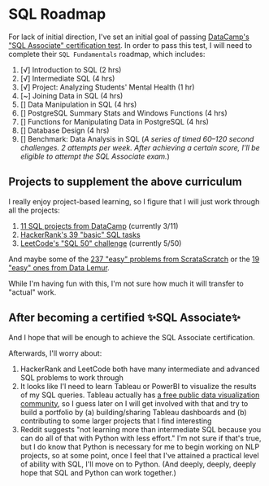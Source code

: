 # SQL Roadmap

For lack of initial direction, I've set an initial goal of passing [DataCamp's "SQL Associate" certification test](https://www.datacamp.com/certification/sql-associate). In order to pass this test, I will need to complete their `SQL Fundamentals` roadmap, which includes:

1. [√] Introduction to SQL (2 hrs)  
2. [√] Intermediate SQL (4 hrs)  
3. [√] Project: Analyzing Students' Mental Health (1 hr)  
4. [~] Joining Data in SQL (4 hrs)  
5. [] Data Manipulation in SQL (4 hrs)  
6. [] PostgreSQL Summary Stats and Windows Functions (4 hrs)
7. [] Functions for Manipulating Data in PostgreSQL (4 hrs)
8. [] Database Design (4 hrs)
9. [] Benchmark: Data Analysis in SQL  (_A series of timed 60–120 second challenges. 2 attempts per week. After achieving a certain score, I'll be eligible to attempt the SQL Associate exam._)

## Projects to supplement the above curriculum

I really enjoy project-based learning, so I figure that I will just work through all the projects:

1. [11 SQL projects from DataCamp](https://github.com/SuikaCider/coding_practice/tree/main/SQL/DataCamp) (currently 3/11)  
2. [HackerRank's 39 "basic" SQL tasks](https://www.hackerrank.com/domains/sql?filters%5Bskills%5D%5B%5D=SQL%20%28Basic%29)
3. [LeetCode's "SQL 50" challenge](https://leetcode.com/studyplan/top-sql-50/) (currently 5/50)

And maybe some of the [237 "easy" problems from ScrataScratch](https://platform.stratascratch.com/coding?code_type=1&difficulties=1&page_size=25&page=10) or the [19 "easy" ones from Data Lemur](https://datalemur.com/questions?category=SQL).

While I'm having fun with this, I'm not sure how much it will transfer to "actual" work.

## After becoming a certified ✨SQL Associate✨

And I hope that will be enough to achieve the SQL Associate certification.

Afterwards, I'll worry about:
1. HackerRank and LeetCode both have many intermediate and advanced SQL problems to work through
2. It looks like I'l need to learn Tableau or PowerBI to visualize the results of my SQL queries. Tableau actually has [a free public data visualization community](https://public.tableau.com/), so I guess later on I will get involved with that and try to build a portfolio by (a) building/sharing Tableau dashboards and (b) contributing to some larger projects that I find interesting
3. Reddit suggests "not learning more than intermediate SQL because you can do all of that with Python with less effort." I'm not sure if that's true, but I do know that Python is necessary for me to begin working on NLP projects, so at some point, once I feel that I've attained a practical level of ability with SQL, I'll move on to Python. (And deeply, deeply, deeply hope that SQL and Python can work together.)
